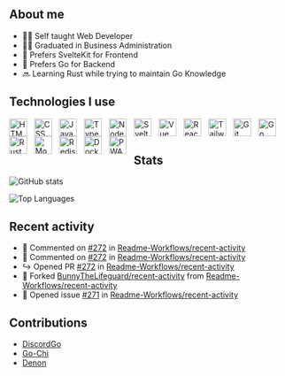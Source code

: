 ## About me

- 👨‍💻 Self taught Web Developer
- 👨‍🎓 Graduated in Business Administration
- 📱 Prefers SvelteKit for Frontend
- 💽 Prefers Go for Backend
- 🔜 Learning Rust while trying to maintain Go Knowledge

## Technologies I use

<img align="left" alt="HTML" width="32px" src="https://cdn.jsdelivr.net/gh/devicons/devicon/icons/html5/html5-original-wordmark.svg" style="padding-right:10px;" />
<img align="left" alt="CSS" width="32px" src="https://cdn.jsdelivr.net/gh/devicons/devicon/icons/css3/css3-original-wordmark.svg" style="padding-right:10px;" />
<img align="left" alt="Javascript" width="32px" src="https://cdn.jsdelivr.net/gh/devicons/devicon/icons/javascript/javascript-original.svg" style="padding-right:10px;" />
<img align="left" alt="Typescript" width="32px" src="https://cdn.jsdelivr.net/gh/devicons/devicon/icons/typescript/typescript-original.svg" style="padding-right:10px;" />
<img align="left" alt="NodeJS" width="32px" src="https://cdn.jsdelivr.net/gh/devicons/devicon/icons/nodejs/nodejs-original.svg" style="padding-right:10px;" />
<img align="left" alt="Svelte" width="32px" src="https://cdn.jsdelivr.net/gh/devicons/devicon/icons/svelte/svelte-original.svg" style="padding-right:10px;" />
<img align="left" alt="Vue" width="32px" src="https://cdn.jsdelivr.net/gh/devicons/devicon/icons/vuejs/vuejs-original.svg" style="padding-right:10px;" />
<img align="left" alt="React" width="32px"  src="https://cdn.jsdelivr.net/gh/devicons/devicon/icons/react/react-original.svg" style="padding-right:10px;"  />
<img align="left" alt="TailwindCSS" width="32px" src="https://cdn.jsdelivr.net/gh/devicons/devicon/icons/tailwindcss/tailwindcss-plain.svg" style="padding-right:10px;" />
<img align="left" alt="Git" width="32px" src="https://cdn.jsdelivr.net/gh/devicons/devicon/icons/git/git-original.svg" style="padding-right:10px;" />
<img align="left" alt="Go" width="32px" src="https://cdn.jsdelivr.net/gh/devicons/devicon/icons/go/go-original-wordmark.svg" style="padding-right:10px;" />
<img align="left" alt="Rust" width="32px" src="https://cdn.jsdelivr.net/gh/devicons/devicon/icons/rust/rust-plain.svg" style="padding-right:10px;" />
<img align="left" alt="MongoDB" width="32px" src="https://cdn.jsdelivr.net/gh/devicons/devicon/icons/mongodb/mongodb-original.svg" style="padding-right:10px;" />
<img align="left" alt="Redis" width="32px" src="https://cdn.jsdelivr.net/gh/devicons/devicon/icons/redis/redis-original.svg" style="padding-right:10px;" />
<img align="left" alt="Docker" width="32px" src="https://cdn.jsdelivr.net/gh/devicons/devicon/icons/docker/docker-plain.svg" style="padding-right:10px;" />
<img align="left" alt="PWA" width="32px" src="https://api.iconify.design/logos/pwa.svg?download=1&width=42&height=42" style="padding-right:10px;" />


<br />
<br />

## Stats

![GitHub stats](https://github-readme-stats-henna-six-92.vercel.app/api?username=bunnythelifeguard&count_private=true&show_icons=true&hide=stars)

![Top Languages](https://github-readme-stats-henna-six-92.vercel.app/api/top-langs/?username=bunnythelifeguard)

## Recent activity

<!--RECENT_ACTIVITY:start-->
- 💬 Commented on [#272](https://github.com/Readme-Workflows/recent-activity/pull/272#discussion_r1162353771) in [Readme-Workflows/recent-activity](https://github.com/Readme-Workflows/recent-activity)<br>
- 💬 Commented on [#272](https://github.com/Readme-Workflows/recent-activity/pull/272#issuecomment-1493948688) in [Readme-Workflows/recent-activity](https://github.com/Readme-Workflows/recent-activity)<br>
- ↪ Opened PR [#272](https://github.com/Readme-Workflows/recent-activity/pull/272) in [Readme-Workflows/recent-activity](https://github.com/Readme-Workflows/recent-activity)<br>
- 🔱 Forked [BunnyTheLifeguard/recent-activity](https://github.com/BunnyTheLifeguard/recent-activity) from [Readme-Workflows/recent-activity](https://github.com/Readme-Workflows/recent-activity)<br>
- 🚧 Opened issue [#271](https://github.com/Readme-Workflows/recent-activity/issues/271) in [Readme-Workflows/recent-activity](https://github.com/Readme-Workflows/recent-activity)<br>
<!--RECENT_ACTIVITY:end-->

## Contributions

- [DiscordGo](https://github.com/bwmarrin/discordgo/pull/1262)
- [Go-Chi](https://github.com/go-chi/docs/pull/5)
- [Denon](https://github.com/denosaurs/denon/pull/96)